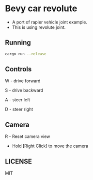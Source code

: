 # Bevy car revolute

- A port of rapier vehicle joint example.
- This is using revolute joint.


## Running
```sh
cargo run --release
```

## Controls

W - drive forward

S - drive backward

A - steer left

D - steer right



## Camera

R - Reset camera view

- Hold [Right Click] to move the camera

## LICENSE
 MIT
